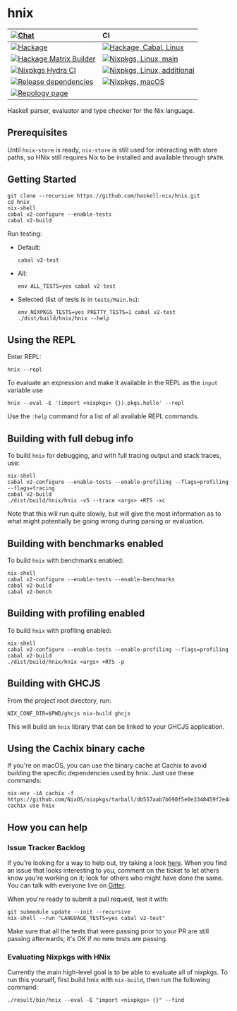 # hnix

| [![Chat](https://badges.gitter.im/Join%20Chat.svg)](https://gitter.im/haskell-nix/Lobby)                                                                                  | CI                                                                                                                                                                                                                                         |
| :---                                                                                                                                                                     |  :---                                                                                                                                                                                                                                      |
| [![Hackage](https://img.shields.io/hackage/v/hnix?color=%235e5086&label=Latest%20release)](https://hackage.haskell.org/package/hnix)                                      | [![Hackage, Cabal, Linux](https://github.com/haskell-nix/hnix/workflows/Hackage,%20Cabal,%20Linux/badge.svg)](https://github.com/haskell-nix/hnix/actions?query=workflow%3A"Hackage%2C+Cabal%2C+Linux"+branch%3Amaster)                    |
| [![Hackage Matrix Builder](https://img.shields.io/badge/Hackage%20Matrix-Builder-%235e5086)](https://matrix.hackage.haskell.org/package/hnix)                             | [![Nixpkgs, Linux, main](https://github.com/haskell-nix/hnix/workflows/Nixpkgs,%20Linux,%20main/badge.svg)](https://github.com/haskell-nix/hnix/actions?query=workflow%3A%22Nixpkgs%2C+Linux%2C+main%22+branch%3Amaster)                   |
| [![Nixpkgs Hydra CI](https://img.shields.io/badge/Nixpkgs%20Hydra-CI-%234f72bb)](https://hydra.nixos.org/job/nixpkgs/trunk/haskellPackages.hnix.x86_64-linux#tabs-status) | [![Nixpkgs, Linux, additional](https://github.com/haskell-nix/hnix/workflows/Nixpkgs,%20Linux,%20additional/badge.svg)](https://github.com/haskell-nix/hnix/actions?query=workflow%3A%22Nixpkgs%2C+Linux%2C+additional%22+branch%3Amaster) |
| [![Release dependencies](https://img.shields.io/hackage-deps/v/hnix?label=Release%20dependencies)](https://packdeps.haskellers.com/feed?needle=hnix)                      | [![Nixpkgs, macOS](https://github.com/haskell-nix/hnix/workflows/Nixpkgs,%20macOS/badge.svg)](https://github.com/haskell-nix/hnix/actions?query=workflow%3A%22Nixpkgs%2C+macOS%22+branch%3Amaster)                                         |
| [![Repology page](https://img.shields.io/badge/Repology-page-%23005500)](https://repology.org/project/haskell:hnix/versions)                                              | |

Haskell parser, evaluator and type checker for the Nix language.

## Prerequisites
Until `hnix-store` is ready, `nix-store` is still used for interacting with store paths, so HNix still requires Nix to be installed and available through `$PATH`.

## Getting Started

```
git clone --recursive https://github.com/haskell-nix/hnix.git
cd hnix
nix-shell
cabal v2-configure --enable-tests
cabal v2-build
```

Run testing:
  * Default:
    ```
    cabal v2-test
    ```

  * All:
    ```
    env ALL_TESTS=yes cabal v2-test
    ```

  * Selected (list of tests is in `tests/Main.hs`):
    ```
    env NIXPKGS_TESTS=yes PRETTY_TESTS=1 cabal v2-test
    ./dist/build/hnix/hnix --help
    ```

## Using the REPL

Enter REPL:
```
hnix --repl
```

To evaluate an expression and make it available in the REPL
as the `input` variable use

```
hnix --eval -E '(import <nixpkgs> {}).pkgs.hello' --repl
```

Use the `:help` command for a list of all available REPL commands.

## Building with full debug info

To build `hnix` for debugging, and with full tracing output and stack traces,
use:

```
nix-shell
cabal v2-configure --enable-tests --enable-profiling --flags=profiling --flags=tracing
cabal v2-build
./dist/build/hnix/hnix -v5 --trace <args> +RTS -xc
```

Note that this will run quite slowly, but will give the most information as to
what might potentially be going wrong during parsing or evaluation.

## Building with benchmarks enabled

To build `hnix` with benchmarks enabled:

```
nix-shell
cabal v2-configure --enable-tests --enable-benchmarks
cabal v2-build
cabal v2-bench
```

## Building with profiling enabled

To build `hnix` with profiling enabled:

```
nix-shell
cabal v2-configure --enable-tests --enable-profiling --flags=profiling
cabal v2-build
./dist/build/hnix/hnix <args> +RTS -p
```

## Building with GHCJS

From the project root directory, run:

```
NIX_CONF_DIR=$PWD/ghcjs nix-build ghcjs
```

This will build an `hnix` library that can be linked to your GHCJS
application.

## Using the Cachix binary cache

If you're on macOS, you can use the binary cache at Cachix to avoid building
the specific dependencies used by hnix. Just use these commands:

```
nix-env -iA cachix -f https://github.com/NixOS/nixpkgs/tarball/db557aab7b690f5e0e3348459f2e4dc8fd0d9298
cachix use hnix
```

## How you can help

### Issue Tracker Backlog

If you're looking for a way to help out, try taking a look
[here](https://github.com/haskell-nix/hnix/issues?q=is%3Aissue+is%3Aopen+label%3A%22help+wanted%22+no%3Aassignee).
When you find an issue that looks interesting to you, comment on the ticket to
let others know you're working on it; look for others who might have done the
same. You can talk with everyone live on
[Gitter](https://gitter.im/haskell-nix/Lobby).

When you're ready to submit a pull request, test it with:

```
git submodule update --init --recursive
nix-shell --run "LANGUAGE_TESTS=yes cabal v2-test"
```

Make sure that all the tests that were passing prior to your PR are still
passing afterwards; it's OK if no new tests are passing.

### Evaluating Nixpkgs with HNix

Currently the main high-level goal is to be able to evaluate all of nixpkgs. To
run this yourself, first build hnix with `nix-build`, then run the following
command:

```
./result/bin/hnix --eval -E "import <nixpkgs> {}" --find
```
